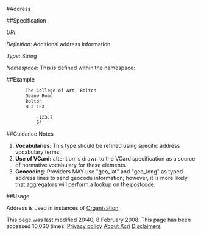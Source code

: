 #Address 

##Specification

*URI*: 

*Definition*: Additional address information.

*Type*: String

*Namespace*: This is defined within the namespace:

##Example
      
           The College of Art, Bolton
           Deane Road
           Bolton
           BL3 1EX
           
               -123.7
               54
      
##Guidance Notes

1.  **Vocabularies**: This type should be refined using specific address
    vocabulary terms.
2.  **Use of VCard:** attention is drawn to the VCard specification as a
    source of normative vocabulary for these elements.
3.  **Geocoding**: Providers MAY use "geo\_lat" and "geo\_long" as typed
    address lines to send geocode information; however, it is more
    likely that aggregators will perform a lookup on the
    [postcode](postcode.md).

##Usage

Address is used in instances of
[Organisation](Category%253AOrganisation_Types.md).

This page was last modified 20:40, 8 February 2008.
This page has been accessed 10,060 times.
[Privacy policy](Xcri%253APrivacy_policy.md)
[About Xcri](Xcri%253AAbout.md)
[Disclaimers](Xcri%253AGeneral_disclaimer.md)
